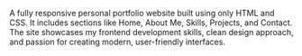 A fully responsive personal portfolio website built using only HTML and CSS. It includes sections like Home, About Me, Skills, Projects, and Contact. 
The site showcases my frontend development skills, clean design approach, and passion for creating modern, user-friendly interfaces.
